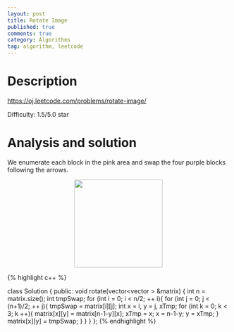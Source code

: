 ```yaml
---
layout: post
title: Rotate Image
published: true
comments: true
category: Algorithms
tag: algorithm, leetcode
---
```


# Description

https://oj.leetcode.com/problems/rotate-image/

Difficulty: 1.5/5.0 star


# Analysis and solution

We enumerate each block in the pink area and swap the four purple blocks following the arrows.

<p align="center">
<img src="{{ site.baseurl }}/images/rotate_image.png" height="200">
</p>

{% highlight c++ %}

class Solution {
public:
 	void rotate(vector<vector<int> > &matrix) {
 		int n = matrix.size();
 		int tmpSwap;
 		for (int i = 0; i < n/2; ++ i){
 			for (int j = 0; j < (n+1)/2; ++ j){
 				tmpSwap = matrix[i][j];
 				int x = i, y = j, xTmp;
 				for (int k = 0; k < 3; k ++){
 					matrix[x][y] = matrix[n-1-y][x];
 					xTmp = x;
 					x = n-1-y;
 					y = xTmp;
 				}
 				matrix[x][y] = tmpSwap;
 			}
 		}
 	}
};
{% endhighlight %}



